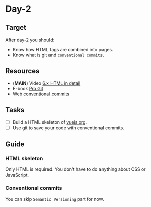# Day-2

## Target

After day-2 you should:

- Know how HTML tags are combined into pages.
- Know what is git and `conventional commits`.

## Resources

- (**MAIN**) Video [6.x HTML in detail](https://biaoyansu.com/6.x)
- E-book [Pro Git](https://bingohuang.gitbooks.io/progit2/content/)
- Web [conventional commits](https://www.conventionalcommits.org/en/v1.0.0/#summary)

## Tasks

- [ ] Build a HTML skeleton of [vuejs.org](https://vuejs.org/).
- [ ] Use git to save your code with conventional commits.

## Guide

### HTML skeleton

Only HTML is required. You don't have to do anything about CSS or JavaScript.

### Conventional commits

You can skip `Semantic Versioning` part for now.
